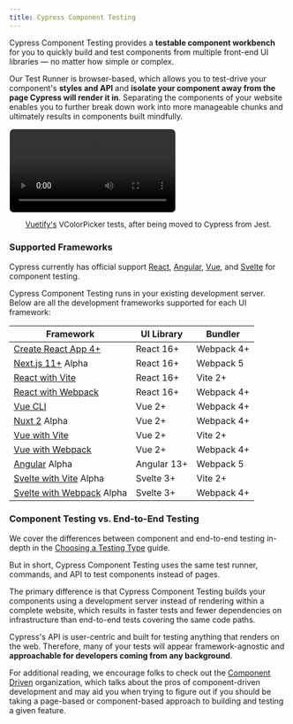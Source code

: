 ```yaml
---
title: Cypress Component Testing
---
```


<CtBetaAlert></CtBetaAlert>

Cypress Component Testing provides a **testable component workbench** for you to
quickly build and test components from multiple front-end UI libraries — no
matter how simple or complex.

Our Test Runner is browser-based, which allows you to test-drive your
component's **styles and API** and **isolate your component away from the page
Cypress will render it in**. Separating the components of your website enables
you to further break down work into more manageable chunks and ultimately
results in components built mindfully.

<video loop="true" controls autoplay="true" style="border-radius: 8px; border: 1px solid #eaeaea;">
  <source src="/img/vuetify-color-picker-example.webm" type="video/webm">
</video>
<p style="font-size: 0.85rem; text-align: center;"><a href="https://vuetifyjs.com/en/components/color-pickers/">Vuetify's</a> VColorPicker tests, after being moved to Cypress from Jest.</p>

### Supported Frameworks

Cypress currently has official support
[React](/guides/component-testing/react/overview),
[Angular](/guides/component-testing/angular/overview),
[Vue](/guides/component-testing/vue/overview), and
[Svelte](/guides/component-testing/svelte/overview) for component testing.

Cypress Component Testing runs in your existing development server. Below are
all the development frameworks supported for each UI framework:

| Framework                                                                                                             | UI Library  | Bundler    |
| --------------------------------------------------------------------------------------------------------------------- | ----------- | ---------- |
| [Create React App 4+](/guides/component-testing/react/overview#Create-React-App-CRA)                                  | React 16+   | Webpack 4+ |
| [Next.js 11+](/guides/component-testing/react/overview#Next-js) <Badge type="info">Alpha</Badge>                      | React 16+   | Webpack 5  |
| [React with Vite](/guides/component-testing/react/overview#React-with-Vite)                                           | React 16+   | Vite 2+    |
| [React with Webpack](/guides/component-testing/react/overview#React-with-Webpack)                                     | React 16+   | Webpack 4+ |
| [Vue CLI](/guides/component-testing/vue/overview#Vue-CLI)                                                             | Vue 2+      | Webpack 4+ |
| [Nuxt 2](/guides/component-testing/vue/overview#Nuxt) <Badge type="info">Alpha</Badge>                                | Vue 2+      | Webpack 4+ |
| [Vue with Vite](/guides/component-testing/vue/overview#Vue-with-Vite)                                                 | Vue 2+      | Vite 2+    |
| [Vue with Webpack](/guides/component-testing/vue/overview#Vue-with-Webpack)                                           | Vue 2+      | Webpack 4+ |
| [Angular](/guides/component-testing/angular/overview#Framework-Configuration) <Badge type="info">Alpha</Badge>        | Angular 13+ | Webpack 5  |
| [Svelte with Vite](/guides/component-testing/svelte/overview#Svelte-with-Vite) <Badge type="info">Alpha</Badge>       | Svelte 3+   | Vite 2+    |
| [Svelte with Webpack](/guides/component-testing/svelte/overview#Svelte-with-Webpack) <Badge type="info">Alpha</Badge> | Svelte 3+   | Webpack 4+ |

### Component Testing vs. End-to-End Testing

We cover the differences between component and end-to-end testing in-depth in
the [Choosing a Testing Type](/guides/core-concepts/testing-types) guide.

But in short, Cypress Component Testing uses the same test runner, commands, and
API to test components instead of pages.

The primary difference is that Cypress Component Testing builds your components
using a development server instead of rendering within a complete website, which
results in faster tests and fewer dependencies on infrastructure than end-to-end
tests covering the same code paths.

Cypress's API is user-centric and built for testing anything that renders on the
web. Therefore, many of your tests will appear framework-agnostic and
**approachable for developers coming from any background**.

For additional reading, we encourage folks to check out the
[Component Driven](https://componentdriven.org) organization, which talks about
the pros of component-driven development and may aid you when trying to figure
out if you should be taking a page-based or component-based approach to building
and testing a given feature.
